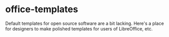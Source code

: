 office-templates
================

Default templates for open source software are a bit lacking. Here's a place for designers to make polished templates for users of LibreOffice, etc.